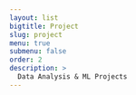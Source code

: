 ```yaml
---
layout: list
bigtitle: Project
slug: project
menu: true
submenu: false
order: 2
description: >
  Data Analysis & ML Projects
---
```

